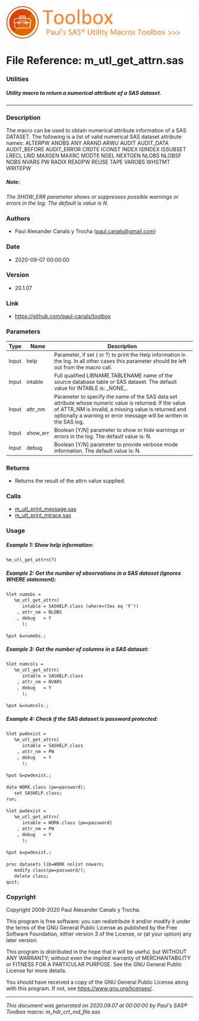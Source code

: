 ![../../misc/images/doc_banner.png](../../misc/images/doc_banner.png)
# 
# File Reference: m_utl_get_attrn.sas

### Utilities

##### Utility macro to return a numerical attribute of a SAS dataset.

***

### Description
The macro can be used to obtain numerical attribute information of a SAS DATASET. The following is a list of valid numerical SAS dataset attribute names:
 ALTERPW
 ANOBS
 ANY
 ARAND
 ARWU
 AUDIT
 AUDIT_DATA
 AUDIT_BEFORE
 AUDIT_ERROR
 CRDTE
 ICONST
 INDEX
 ISINDEX
 ISSUBSET
 LRECL
 LRID
 MAXGEN
 MAXRC
 MODTE
 NDEL
 NEXTGEN
 NLOBS
 NLOBSF
 NOBS
 NVARS
 PW
 RADIX
 READPW
 REUSE
 TAPE
 VAROBS
 WHSTMT
 WRITEPW


##### *Note:*
*The SHOW_ERR parameter shows or suppresses possible warnings or errors in the log. The default is value is N.*

### Authors
* Paul Alexander Canals y Trocha (paul.canals@gmail.com)

### Date
* 2020-09-07 00:00:00

### Version
* 20.1.07

### Link
* https://github.com/paul-canals/toolbox

### Parameters
| Type | Name | Description |
| ---- | ---- | ----------- |
| Input | help | Parameter, if set ( or ?) to print the Help information in the log. In all other cases this parameter should be left out from the macro call. |
| Input | intable | Full qualified LIBNAME.TABLENAME name of the source database table or SAS dataset. The default value for INTABLE is: \_NONE\_. |
| Input | attr_nm | Parameter to specify the name of the SAS data set attribute whose numeric value is returned. If the value of ATTR_NM is invalid, a missing value is returned and optionally a warning or error message will be written in the SAS log. |
| Input | show_err | Boolean [Y/N] parameter to show or hide warnings or errors in the log. The default value is: N. |
| Input | debug | Boolean [Y/N] parameter to provide verbose mode information. The default value is: N. |

### Returns
* Returns the result of the attrn value supplied.

### Calls
* [m_utl_print_message.sas](m_utl_print_message.md)
* [m_utl_print_mtrace.sas](m_utl_print_mtrace.md)

### Usage

##### Example 1: Show help information:
```sas
%m_utl_get_attrn(?)
```

##### Example 2: Get the number of observations in a SAS dataset (ignores WHERE statement):
```sas
%let numobs =
   %m_utl_get_attrn(
      intable = SASHELP.class (where=(Sex eq 'F'))
    , attr_nm = NLOBS
    , debug   = Y
      );

%put &=numobs.;

```

##### Example 3: Get the number of columns in a SAS dataset:
```sas
%let numcols =
   %m_utl_get_attrn(
      intable = SASHELP.class
    , attr_nm = NVARS
    , debug   = Y
      );

%put &=numcols.;

```

##### Example 4: Check if the SAS dataset is password protected:
```sas
%let pwdexist =
   %m_utl_get_attrn(
      intable = SASHELP.class
    , attr_nm = PW
    , debug   = Y
      );

%put &=pwdexist.;

data WORK.class (pw=password);
   set SASHELP.class;
run;

%let pwdexist =
   %m_utl_get_attrn(
      intable = WORK.class (pw=password)
    , attr_nm = PW
    , debug   = Y
      );

%put &=pwdexist.;

proc datasets lib=WORK nolist nowarn;
   modify class(pw=password/);
   delete class;
quit;

```

### Copyright
Copyright 2008-2020 Paul Alexander Canals y Trocha. 
 
This program is free software: you can redistribute it and/or modify 
it under the terms of the GNU General Public License as published by 
the Free Software Foundation, either version 3 of the License, or 
(at your option) any later version. 
 
This program is distributed in the hope that it will be useful, 
but WITHOUT ANY WARRANTY; without even the implied warranty of 
MERCHANTABILITY or FITNESS FOR A PARTICULAR PURPOSE. See the 
GNU General Public License for more details. 
 
You should have received a copy of the GNU General Public License 
along with this program. If not, see <https://www.gnu.org/licenses/>. 


***
*This document was generated on 2020.09.07 at 00:00:00 by Paul's SAS&reg; Toolbox macro: m_hdr_crt_md_file.sas*
